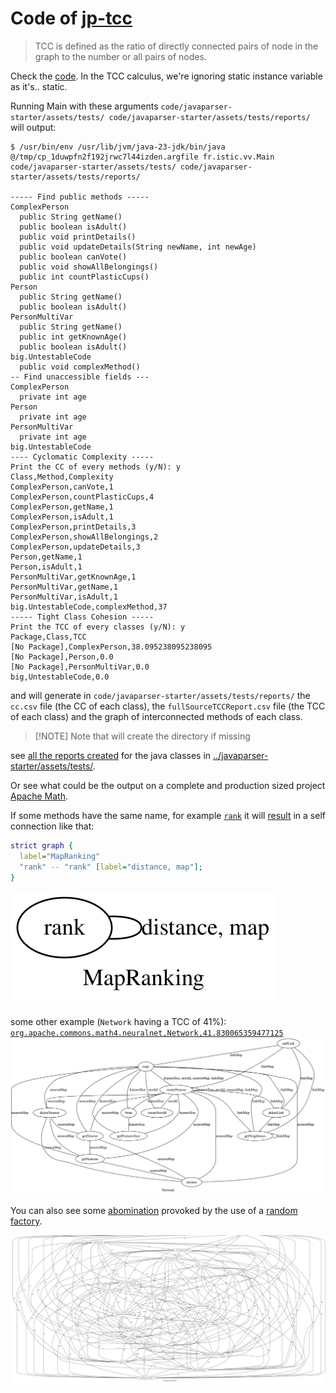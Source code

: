 # Code of [jp-tcc](../../exercises/jp-tcc)

> TCC is defined as the ratio of directly connected pairs of node in the graph to the number or all pairs of nodes.

Check the [code](../javaparser-starter/src/main/java/fr/istic/vv/TightClassCohesionVisitor.java).
In the TCC calculus, we're ignoring static instance variable as it's.. static.

Running Main with these arguments `code/javaparser-starter/assets/tests/ code/javaparser-starter/assets/tests/reports/` will output:

```text
$ /usr/bin/env /usr/lib/jvm/java-23-jdk/bin/java @/tmp/cp_1duwpfn2f192jrwc7l44izden.argfile fr.istic.vv.Main code/javaparser-starter/assets/tests/ code/javaparser-starter/assets/tests/reports/

----- Find public methods -----
ComplexPerson
  public String getName()
  public boolean isAdult()
  public void printDetails()
  public void updateDetails(String newName, int newAge)
  public boolean canVote()
  public void showAllBelongings()
  public int countPlasticCups()
Person
  public String getName()
  public boolean isAdult()
PersonMultiVar
  public String getName()
  public int getKnownAge()
  public boolean isAdult()
big.UntestableCode
  public void complexMethod()
-- Find unaccessible fields ---
ComplexPerson
  private int age
Person
  private int age
PersonMultiVar
  private int age
big.UntestableCode
---- Cyclomatic Complexity -----
Print the CC of every methods (y/N): y
Class,Method,Complexity
ComplexPerson,canVote,1
ComplexPerson,countPlasticCups,4
ComplexPerson,getName,1
ComplexPerson,isAdult,1
ComplexPerson,printDetails,3
ComplexPerson,showAllBelongings,2
ComplexPerson,updateDetails,3
Person,getName,1
Person,isAdult,1
PersonMultiVar,getKnownAge,1
PersonMultiVar,getName,1
PersonMultiVar,isAdult,1
big.UntestableCode,complexMethod,37
----- Tight Class Cohesion -----
Print the TCC of every classes (y/N): y
Package,Class,TCC
[No Package],ComplexPerson,38.095238095238095
[No Package],Person,0.0
[No Package],PersonMultiVar,0.0
big,UntestableCode,0.0
```

and will generate in `code/javaparser-starter/assets/tests/reports/` the `cc.csv` file (the CC of each class), the `fullSourceTCCReport.csv` file (the TCC of each class) and the graph of interconnected methods of each class.

> [!NOTE] Note that will create the directory if missing

see [all the reports created](../javaparser-starter/assets/tests/reports/) for the java classes in [../javaparser-starter/assets/tests/](../javaparser-starter/assets/tests/).

Or see what could be the output on a complete and production sized project [Apache Math](commons-math-reports/).

If some methods have the same name, for example [`rank`](https://github.com/apache/commons-math/blob/56eca2b859284c8ba8e96da31df4633a1a335338/commons-math-neuralnet/src/main/java/org/apache/commons/math4/neuralnet/MapRanking.java#L79) it will [result](commons-math-reports/org.apache.commons.math4.neuralnet.MapRanking.dot) in a self connection like that:

```dot
strict graph {
  label="MapRanking"
  "rank" -- "rank" [label="distance, map"];
}
```

![rank graph](commons-math-reports/org.apache.commons.math4.neuralnet.MapRanking.svg)

some other example (`Network` having a TCC of 41%):
[`org.apache.commons.math4.neuralnet,Network,41.830065359477125`](commons-math-reports/fullSourceTCCReport.csv)
![network graph](commons-math-reports/org.apache.commons.math4.neuralnet.Network.svg)

You can also see some [abomination](commons-math-reports/org.apache.commons.math4.neuralnet.twod.NeuronSquareMesh2DTest.dot) provoked by the use of a [random factory](https://github.com/apache/commons-math/blob/master/commons-math-neuralnet/src/test/java/org/apache/commons/math4/neuralnet/twod/NeuronSquareMesh2DTest.java#L48).

![Test TCC abomination](commons-math-reports/org.apache.commons.math4.neuralnet.twod.NeuronSquareMesh2DTest.svg)
